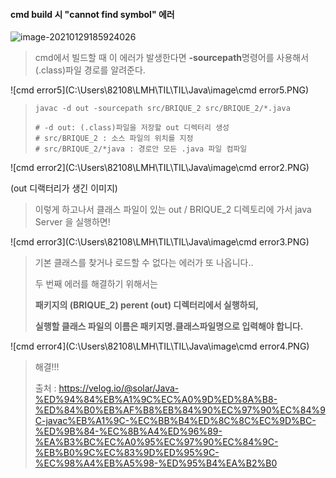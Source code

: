 #### cmd build 시 "cannot find symbol" 에러

![image-20210129185924026](C:\Users\82108\AppData\Roaming\Typora\typora-user-images\image-20210129185924026.png)

> cmd에서 빌드할 때 이 에러가 발생한다면 **-sourcepath**명령어를 사용해서 (.class)파일 경로를 알려준다.

![cmd error5](C:\Users\82108\LMH\TIL\TIL\Java\image\cmd error5.PNG)

> ```shell
> javac -d out -sourcepath src/BRIQUE_2 src/BRIQUE_2/*.java 
> 
> # -d out: (.class)파일을 저장할 out 디렉터리 생성
> # src/BRIQUE_2 : 소스 파일의 위치를 지정
> # src/BRIQUE_2/*java : 경로안 모든 .java 파일 컴파일
> ```

![cmd error2](C:\Users\82108\LMH\TIL\TIL\Java\image\cmd error2.PNG)

(out 디랙터리가  생긴 이미지)

> 이렇게 하고나서 클래스 파일이 있는 out / BRIQUE_2 디렉토리에 가서 java Server 을 실행하면!

![cmd error3](C:\Users\82108\LMH\TIL\TIL\Java\image\cmd error3.PNG)

> 기본 클래스를 찾거나 로드할 수 없다는 에러가 또 나옵니다..
>
> 두 번째 에러를 해결하기 위해서는 
>
> **패키지의 (BRIQUE_2) perent (out) 디렉터리에서  실행하되,**
>
> **실행할 클래스 파일의 이름은 패키지명.클래스파일명으로 입력해야 합니다.**

![cmd error4](C:\Users\82108\LMH\TIL\TIL\Java\image\cmd error4.PNG)

> 해결!!!
>
> 출처 : https://velog.io/@solar/Java-%ED%94%84%EB%A1%9C%EC%A0%9D%ED%8A%B8-%ED%84%B0%EB%AF%B8%EB%84%90%EC%97%90%EC%84%9C-javac%EB%A1%9C-%EC%BB%B4%ED%8C%8C%EC%9D%BC-%ED%9B%84-%EC%8B%A4%ED%96%89-%EA%B3%BC%EC%A0%95%EC%97%90%EC%84%9C-%EB%B0%9C%EC%83%9D%ED%95%9C-%EC%98%A4%EB%A5%98-%ED%95%B4%EA%B2%B0

